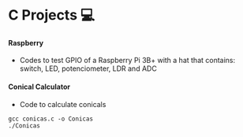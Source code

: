 # C Projects 💻

#### Raspberry 
- Codes to test GPIO of a Raspberry Pi 3B+ with a hat that contains: switch, LED, potenciometer, LDR and ADC



#### Conical Calculator
- Code to calculate conicals 
```console
gcc conicas.c -o Conicas 
./Conicas
```


